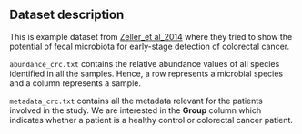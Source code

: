 ## Dataset description


This is example dataset from [Zeller_et al_2014](https://europepmc.org/article/MED/25432777) where they tried to show the potential of fecal microbiota for early-stage detection of 
colorectal cancer.


`abundance_crc.txt` contains the relative abundance values of all species identified in all the samples. Hence, a row represents a microbial species and a column represents a sample.


`metadata_crc.txt` contains all the metadata relevant for the patients involved in the study. We are interested in the **Group** column which indicates whether a patient is a healthy control or colorectal 
cancer patient.
